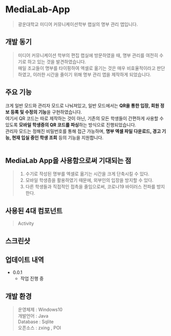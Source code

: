 # MediaLab-App
> 광운대학교 미디어 커뮤니케이션학부 랩실의 명부 관리 앱입니다.<br>


## 개발 동기
> 미디어 커뮤니케이션 학부의 편집 랩실에 방문하였을 때, 명부 관리를 여전히 수기로 하고 있는 것을 발견하였습니다.<br>
> 매일 조교들이 명부를 타이핑하여 엑셀로 옮기는 것은 매우 비효율적이라고 판단하였고, 이러한 시간을 줄이기 위해 명부 관리 앱을 제작하게 되었습니다.<br>


## 주요 기능
크게 일반 모드와 관리자 모드로 나눠져있고, 일반 모드에서는 **QR을 통한 입장, 회원 정보 등록 및 수정의 기능**을 구현하였습니다.<br>
여기서 QR 코드는 따로 제작하는 것이 아닌, 기존의 모든 학생들이 간편하게 사용할 수 있도록 **모바일 학생증의 QR 코드를 파싱**하는 방식으로 진행되었습니다.<br>
관리자 모드는 정해진 비밀번호를 통해 접근 가능하며, **명부 엑셀 파일 다운로드, 경고 기능, 현재 입실 중인 학생 조회** 등의 기능을 지원합니다.<br><br>


## MediaLab App을 사용함으로써 기대되는 점

> 1. 수기로 작성된 명부를 엑셀로 옮기는 시간을 크게 단축시킬 수 있다.<br>
> 2. 모바일 학생증을 활용하였기 때문에, 외부인의 입장을 방지할 수 있다. <br>
> 3. 다른 학생들과 직접적인 접촉을 줄임으로써, 코로나19 바이러스 전파를 방지한다.<br>


## 사용된 4대 컴포넌트

> Activity


## 스크린샷


## 업데이트 내역

* 0.0.1
    * 작업 진행 중


## 개발 환경

> 운영체제 : Windows10<br>
> 개발언어 : Java<br>
> Database : Sqlite<br>
> 오픈소스 : zxing , POI
